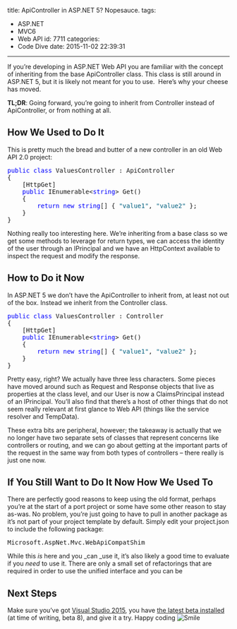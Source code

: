 title: ApiController in ASP.NET 5? Nopesauce.
tags:
  - ASP.NET
  - MVC6
  - Web API
id: 7711
categories:
  - Code Dive
date: 2015-11-02 22:39:31
---

If you’re developing in ASP.NET Web API you are familiar with the concept of inheriting from the base ApiController class. This class is still around in ASP.NET 5, but it is likely not meant for you to use.&nbsp; Here’s why your cheese has moved.

<!-- more -->

**TL;DR**: Going forward, you’re going to inherit from Controller instead of ApiController, or from nothing at all. 

## How We Used to Do It

This is pretty much the bread and butter of a new controller in an old Web API 2.0 project:
<pre class="csharpcode"><span class="kwrd">public</span> <span class="kwrd">class</span> ValuesController : ApiController
{
    [HttpGet]
    <span class="kwrd">public</span> IEnumerable&lt;<span class="kwrd">string</span>&gt; Get()
    {
        <span class="kwrd">return</span> <span class="kwrd">new</span> <span class="kwrd">string</span>[] { <span class="str">"value1"</span>, <span class="str">"value2"</span> };
    }
}</pre><style type="text/css">.csharpcode, .csharpcode pre
{
	font-size: small;
	color: black;
	font-family: consolas, "Courier New", courier, monospace;
	background-color: #ffffff;
	/*white-space: pre;*/
}
.csharpcode pre { margin: 0em; }
.csharpcode .rem { color: #008000; }
.csharpcode .kwrd { color: #0000ff; }
.csharpcode .str { color: #006080; }
.csharpcode .op { color: #0000c0; }
.csharpcode .preproc { color: #cc6633; }
.csharpcode .asp { background-color: #ffff00; }
.csharpcode .html { color: #800000; }
.csharpcode .attr { color: #ff0000; }
.csharpcode .alt 
{
	background-color: #f4f4f4;
	width: 100%;
	margin: 0em;
}
.csharpcode .lnum { color: #606060; }
</style>

Nothing really too interesting here. We’re inheriting from a base class so we get some methods to leverage for return types, we can access the identity of the user through an IPrincipal and we have an HttpContext available to inspect the request and modify the response.

## How to Do it Now

In ASP.NET 5 we don’t have the ApiController to inherit from, at least not out of the box. Instead we inherit from the Controller class.
<pre class="csharpcode"><span class="kwrd">public</span> <span class="kwrd">class</span> ValuesController : Controller
{
    [HttpGet]
    <span class="kwrd">public</span> IEnumerable&lt;<span class="kwrd">string</span>&gt; Get()
    {
        <span class="kwrd">return</span> <span class="kwrd">new</span> <span class="kwrd">string</span>[] { <span class="str">"value1"</span>, <span class="str">"value2"</span> };
    }
}</pre><style type="text/css">.csharpcode, .csharpcode pre
{
	font-size: small;
	color: black;
	font-family: consolas, "Courier New", courier, monospace;
	background-color: #ffffff;
	/*white-space: pre;*/
}
.csharpcode pre { margin: 0em; }
.csharpcode .rem { color: #008000; }
.csharpcode .kwrd { color: #0000ff; }
.csharpcode .str { color: #006080; }
.csharpcode .op { color: #0000c0; }
.csharpcode .preproc { color: #cc6633; }
.csharpcode .asp { background-color: #ffff00; }
.csharpcode .html { color: #800000; }
.csharpcode .attr { color: #ff0000; }
.csharpcode .alt 
{
	background-color: #f4f4f4;
	width: 100%;
	margin: 0em;
}
.csharpcode .lnum { color: #606060; }
</style>

Pretty easy, right? We actually have three less characters. Some pieces have moved around such as Request and Response objects that live as properties at the class level, and our User is now a ClaimsPrincipal instead of an IPrincipal. You’ll also find that there’s a host of other things that do not seem really relevant at first glance to Web API (things like the service resolver and TempData).

These extra bits are peripheral, however; the takeaway is actually that we no longer have two separate sets of classes that represent concerns like controllers or routing, and we can go about getting at the important parts of the request in the same way from both types of controllers – there really is just one now.

## If You Still Want to Do It Now How We Used To

There are perfectly good reasons to keep using the old format, perhaps you’re at the start of a port project or some have some other reason to stay as-was. No problem, you’re just going to have to pull in another package as it’s not part of your project template by default. Simply edit your project.json to include the following package:
<pre class="csharpcode">Microsoft.AspNet.Mvc.WebApiCompatShim</pre><style type="text/css">.csharpcode, .csharpcode pre
{
	font-size: small;
	color: black;
	font-family: consolas, "Courier New", courier, monospace;
	background-color: #ffffff;
	/*white-space: pre;*/
}
.csharpcode pre { margin: 0em; }
.csharpcode .rem { color: #008000; }
.csharpcode .kwrd { color: #0000ff; }
.csharpcode .str { color: #006080; }
.csharpcode .op { color: #0000c0; }
.csharpcode .preproc { color: #cc6633; }
.csharpcode .asp { background-color: #ffff00; }
.csharpcode .html { color: #800000; }
.csharpcode .attr { color: #ff0000; }
.csharpcode .alt 
{
	background-color: #f4f4f4;
	width: 100%;
	margin: 0em;
}
.csharpcode .lnum { color: #606060; }
</style>

While this _is_ here and you _can _use it, it’s also likely a good time to evaluate if you _need_ to use it. There are only a small set of refactorings that are required in order to use the unified interface and you can be 

## Next Steps

Make sure you’ve got [Visual Studio 2015](https://www.visualstudio.com/?Wt.mc_id=DX_MVP4038205), you have [the latest beta installed](http://docs.asp.net/en/latest/getting-started/installing-on-windows.html) (at time of writing, beta 8), and give it a try. Happy coding ![Smile](https://jcblogimages.blob.core.windows.net/img/2015/11/wlEmoticon-smile.png)
